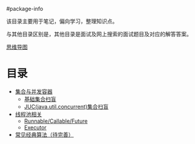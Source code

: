 #package-info

该目录主要用于笔记，偏向学习，整理知识点。

与其他目录区别是，其他目录是面试及网上搜索的面试题目及对应的解答答案。

[思维导图](http://assets.processon.com/chart_image/5a8ec751e4b0812a0f15ce32.png "思维导图")

# 目录
- [集合与并发容器](juc.md)
   - [基础集合扫盲](juc.md#基础集合扫盲)
   - [JUC(java.util.concurrent)集合扫盲](juc.md#JUC扫盲)
- [线程池相关](executor.md) 
    - [Runnable/Callable/Future](executor.md#任务（Runnable/Callable）和异步计算的结果（Future）)
    - [Executor](executor.md#任务的执行（Executor）)
- [常见经典算法（待完善）](algorithm.md)
